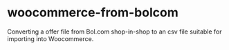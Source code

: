 # woocommerce-from-bolcom
Converting a offer file from Bol.com shop-in-shop to an csv file suitable for importing into Woocommerce.
